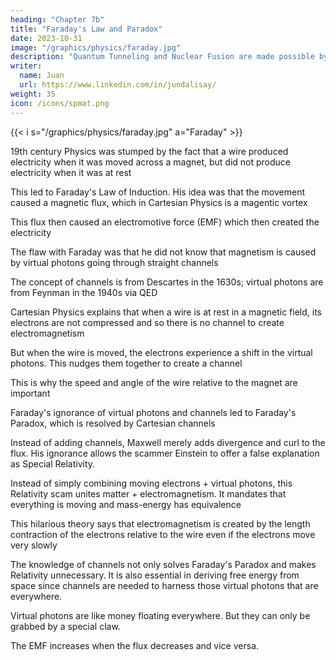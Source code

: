```yaml
---
heading: "Chapter 7b"
title: "Faraday's Law and Paradox"
date: 2023-10-31
image: "/graphics/physics/faraday.jpg"
description: "Quantum Tunneling and Nuclear Fusion are made possible by the most3"
writer:
  name: Juan
  url: https://www.linkedin.com/in/jundalisay/
weight: 35
icon: /icons/spmat.png
---
```



{{< i s="/graphics/physics/faraday.jpg" a="Faraday" >}}



19th century Physics was stumped by the fact that a wire produced electricity when it was moved across a magnet, but did not produce electricity when it was at rest

This led to Faraday's Law of Induction. His idea was that the movement caused a magnetic flux, which in Cartesian Physics is a magentic vortex

This flux then caused an electromotive force (EMF) which then created the electricity

The flaw with Faraday was that he did not know that magnetism is caused by virtual photons going through straight channels

The concept of channels is from Descartes in the 1630s; virtual photons are from Feynman in the 1940s via QED

Cartesian Physics explains that when a wire is at rest in a magnetic field, its electrons are not compressed and so there is no channel to create electromagnetism

But when the wire is moved, the electrons experience a shift in the virtual photons. This nudges them together to create a channel

This is why the speed and angle of the wire relative to the magnet are important

Faraday's ignorance of virtual photons and channels led to Faraday's Paradox, which is resolved by Cartesian channels

Instead of adding channels, Maxwell merely adds divergence and curl to the flux. His ignorance allows the scammer Einstein to offer a false explanation as Special Relativity.  

Instead of simply combining moving electrons + virtual photons, this Relativity scam unites matter + electromagnetism. It mandates that everything is moving and mass-energy has equivalence

This hilarious theory says that electromagnetism is created by the length contraction of the electrons relative to the wire even if the electrons move very slowly

The knowledge of channels not only solves Faraday's Paradox and makes Relativity unnecessary. It is also essential in deriving free energy from space since channels are needed to harness those virtual photons that are everywhere. 

Virtual photons are like money floating everywhere. But they can only be grabbed by a special claw.


The EMF increases when the flux decreases and vice versa.